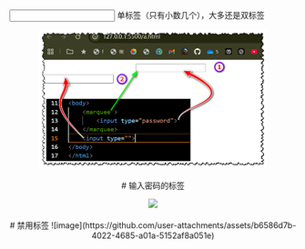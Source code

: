 <input>   单标签（只有小数几个），大多还是双标签


<p align = "center"><img src="https://github.com/zcr07/picx-images-hosting/raw/master/1/image.2yyczhvy7c.png" style="width:400px;"><br><br>
# 输入密码的标签
<p align = "center"><img src="https://github.com/user-attachments/assets/f0b01609-c9bf-44ba-8b99-a08f4ba0b9bc" style="width:400px;"><br><br>
# 禁用标签
![image](https://github.com/user-attachments/assets/b6586d7b-4022-4685-a01a-5152af8a051e)


